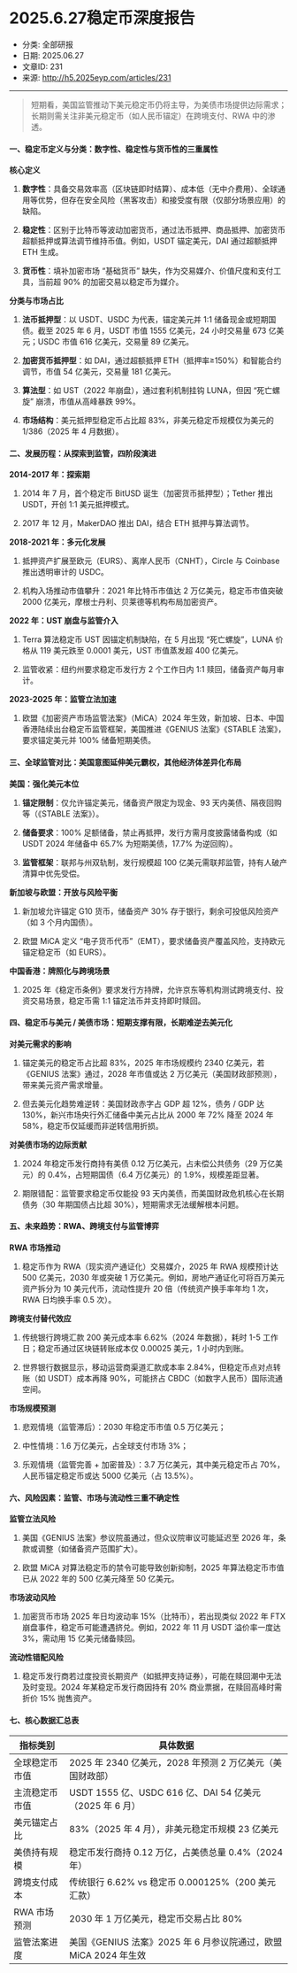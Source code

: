 # 2025.6.27稳定币深度报告

- 分类: 全部研报
- 日期: 2025.06.27
- 文章ID: 231
- 来源: http://h5.2025eyp.com/articles/231

---

> 短期看，美国监管推动下美元稳定币仍将主导，为美债市场提供边际需求；长期则需关注非美元稳定币（如人民币锚定）在跨境支付、RWA 中的渗透。

#### **一、稳定币定义与分类：数字性、稳定性与货币性的三重属性**

**核心定义**

1. **数字性**：具备交易效率高（区块链即时结算）、成本低（无中介费用）、全球通用等优势，但存在安全风险（黑客攻击）和接受度有限（仅部分场景应用）的缺陷。

2. **稳定性**：区别于比特币等波动加密货币，通过法币抵押、商品抵押、加密货币超额抵押或算法调节维持币值。例如，USDT 锚定美元，DAI 通过超额抵押 ETH 生成。

3. **货币性**：填补加密市场 “基础货币” 缺失，作为交易媒介、价值尺度和支付工具，当前超 90% 的加密交易以稳定币为媒介。

**分类与市场占比**

1. **法币抵押型**：以 USDT、USDC 为代表，锚定美元并 1:1 储备现金或短期国债。截至 2025 年 6 月，USDT 市值 1555 亿美元，24 小时交易量 673 亿美元；USDC 市值 616 亿美元，交易量 89 亿美元。

2. **加密货币抵押型**：如 DAI，通过超额抵押 ETH（抵押率≥150%）和智能合约调节，市值 54 亿美元，交易量 181 亿美元。

3. **算法型**：如 UST（2022 年崩盘），通过套利机制挂钩 LUNA，但因 “死亡螺旋” 崩溃，市值从高峰暴跌 99%。

4. **市场结构**：美元抵押型稳定币占比超 83%，非美元稳定币规模仅为美元的 1/386（2025 年 4 月数据）。

#### **二、发展历程：从探索到监管，四阶段演进**

**2014-2017 年：探索期**

1. 2014 年 7 月，首个稳定币 BitUSD 诞生（加密货币抵押型）；Tether 推出 USDT，开创 1:1 美元抵押模式。

2. 2017 年 12 月，MakerDAO 推出 DAI，结合 ETH 抵押与算法调节。

**2018-2021 年：多元化发展**

1. 抵押资产扩展至欧元（EURS）、离岸人民币（CNHT），Circle 与 Coinbase 推出透明审计的 USDC。

2. 机构入场推动市值攀升：2021 年比特币市值达 2 万亿美元，稳定币市值突破 2000 亿美元，摩根士丹利、贝莱德等机构布局加密资产。

**2022 年：UST 崩盘与监管介入**

1. Terra 算法稳定币 UST 因锚定机制缺陷，在 5 月出现 “死亡螺旋”，LUNA 价格从 119 美元跌至 0.0001 美元，UST 市值蒸发超 400 亿美元。

2. 监管收紧：纽约州要求稳定币发行方 2 个工作日内 1:1 赎回，储备资产每月审计。

**2023-2025 年：监管立法加速**

1. 欧盟《加密资产市场监管法案》（MiCA）2024 年生效，新加坡、日本、中国香港陆续出台稳定币监管框架，美国推进《GENIUS 法案》《STABLE 法案》，要求锚定美元并 100% 储备短期美债。

#### **三、全球监管对比：美国意图延伸美元霸权，其他经济体差异化布局**

**美国：强化美元本位**

1. **锚定限制**：仅允许锚定美元，储备资产限定为现金、93 天内美债、隔夜回购等（《STABLE 法案》）。

2. **储备要求**：100% 足额储备，禁止再抵押，发行方需月度披露储备构成（如 USDT 2024 年储备中 65.7% 为短期美债，17.7% 为逆回购）。

3. **监管框架**：联邦与州双轨制，发行规模超 100 亿美元需联邦监管，持有人破产清算中优先受偿。

**新加坡与欧盟：开放与风险平衡**

1. 新加坡允许锚定 G10 货币，储备资产 30% 存于银行，剩余可投低风险资产（如 3 个月内国债）。

2. 欧盟 MiCA 定义 “电子货币代币”（EMT），要求储备资产覆盖风险，支持欧元锚定稳定币（如 EURS）。

**中国香港：牌照化与跨境场景**

1. 2025 年《稳定币条例》要求发行方持牌，允许京东等机构测试跨境支付、投资交易场景，稳定币需 1:1 锚定法币并支持即时赎回。

#### **四、稳定币与美元 / 美债市场：短期支撑有限，长期难逆去美元化**

**对美元需求的影响**

1. 锚定美元的稳定币占比超 83%，2025 年市场规模约 2340 亿美元，若《GENIUS 法案》通过，2028 年市值或达 2 万亿美元（美国财政部预测），带来美元资产需求增量。

2. 但去美元化趋势难逆转：美国财政赤字占 GDP 超 12%，债务 / GDP 达 130%，新兴市场央行外汇储备中美元占比从 2000 年 72% 降至 2024 年 58%，稳定币仅延缓而非逆转信用折损。

**对美债市场的边际贡献**

1. 2024 年稳定币发行商持有美债 0.12 万亿美元，占未偿公共债务（29 万亿美元）的 0.4%，占短期国债（6.4 万亿美元）的 1.9%，规模差距显著。

2. 期限错配：监管要求稳定币仅能投 93 天内美债，而美国财政危机核心在长期债务（30 年期国债占比超 30%），短期需求无法缓解根本问题。

#### **五、未来趋势：RWA、跨境支付与监管博弈**

**RWA 市场推动**

1. 稳定币作为 RWA（现实资产通证化）交易媒介，2025 年 RWA 规模预计达 500 亿美元，2030 年或突破 1 万亿美元。例如，房地产通证化可将百万美元资产拆分为 10 美元代币，流动性提升 20 倍（传统资产换手率年均 1 次，RWA 日均换手率 0.5 次）。

**跨境支付替代效应**

1. 传统银行跨境汇款 200 美元成本率 6.62%（2024 年数据），耗时 1-5 工作日；稳定币通过区块链转账成本仅 0.00025 美元，1 小时内到账。

2. 世界银行数据显示，移动运营商渠道汇款成本率 2.84%，但稳定币点对点转账（如 USDT）成本再降 90%，可能挤占 CBDC（如数字人民币）国际流通空间。

**市场规模预测**

1. 悲观情境（监管滞后）：2030 年稳定币市值 0.5 万亿美元；

2. 中性情境：1.6 万亿美元，占全球支付市场 3%；

3. 乐观情境（监管完善 + 加密普及）：3.7 万亿美元，其中美元稳定币占 70%，人民币锚定稳定币或达 5000 亿美元（占 13.5%）。

#### **六、风险因素：监管、市场与流动性三重不确定性**

**监管立法风险**

1. 美国《GENIUS 法案》参议院虽通过，但众议院审议可能延迟至 2026 年，条款或调整（如储备资产范围扩大）。

2. 欧盟 MiCA 对算法稳定币的禁令可能导致创新抑制，2025 年算法稳定币市值已从 2022 年的 500 亿美元降至 50 亿美元。

**市场波动风险**

1. 加密货币市场 2025 年日均波动率 15%（比特币），若出现类似 2022 年 FTX 崩盘事件，稳定币可能遭遇挤兑。例如，2022 年 11 月 USDT 溢价率一度达 3%，需动用 15 亿美元储备赎回。

**流动性错配风险**

1. 稳定币发行商若过度投资长期资产（如抵押支持证券），可能在赎回潮中无法及时变现。2024 年某稳定币发行商因持有 20% 商业票据，在赎回高峰时需折价 15% 抛售资产。

#### **七、核心数据汇总表**

| **指标类别** | **具体数据** |
| --- | --- |
| 全球稳定币市值 | 2025 年 2340 亿美元，2028 年预测 2 万亿美元（美国财政部） |
| 主流稳定币市值 | USDT 1555 亿、USDC 616 亿、DAI 54 亿美元（2025 年 6 月） |
| 美元锚定占比 | 83%（2025 年 4 月），非美元稳定币规模 23 亿美元 |
| 美债持有规模 | 稳定币发行商持 0.12 万亿，占美债总量 0.4%（2024 年） |
| 跨境支付成本 | 传统银行 6.62% vs 稳定币 0.000125%（200 美元汇款） |
| RWA 市场预测 | 2030 年 1 万亿美元，稳定币交易占比 80% |
| 监管法案进度 | 美国《GENIUS 法案》2025 年 6 月参议院通过，欧盟 MiCA 2024 年生效 |
